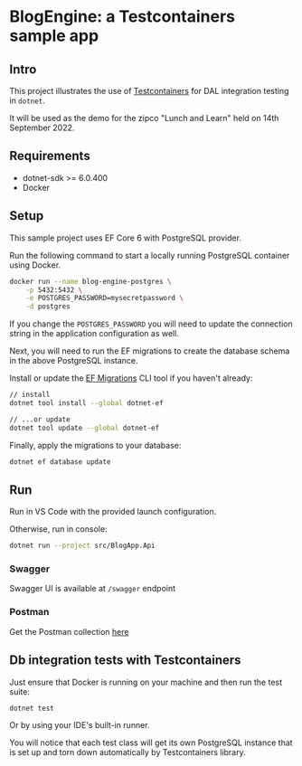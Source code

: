 # BlogEngine: a Testcontainers sample app

## Intro

This project illustrates the use of [Testcontainers](https://github.com/testcontainers/testcontainers-dotnet) for DAL integration testing in `dotnet`.

It will be used as the demo for the zipco "Lunch and Learn" held on 14th September 2022.

## Requirements

- dotnet-sdk >= 6.0.400
- Docker

## Setup

This sample project uses EF Core 6 with PostgreSQL provider.

Run the following command to start a locally running PostgreSQL container using Docker.

```sh
docker run --name blog-engine-postgres \
    -p 5432:5432 \
    -e POSTGRES_PASSWORD=mysecretpassword \
    -d postgres
```

If you change the `POSTGRES_PASSWORD` you will need to update the connection string in the application configuration as well.

Next, you will need to run the EF migrations to create the database schema in the above PostgreSQL instance.

Install or update the [EF Migrations](https://docs.microsoft.com/en-us/ef/core/cli/dotnet) CLI tool if you haven't already:

```sh
// install
dotnet tool install --global dotnet-ef

// ...or update
dotnet tool update --global dotnet-ef
```

Finally, apply the migrations to your database:

```sh
dotnet ef database update
```

## Run

Run in VS Code with the provided launch configuration.

Otherwise, run in console:

```sh
dotnet run --project src/BlogApp.Api
```

### Swagger

Swagger UI is available at `/swagger` endpoint

### Postman

Get the Postman collection [here](https://www.getpostman.com/collections/143ffc86c4e09243150d)

## Db integration tests with Testcontainers

Just ensure that Docker is running on your machine and then run the test suite:

```sh
dotnet test
```

Or by using your IDE's built-in runner.

You will notice that each test class will get its own PostgreSQL instance that is set up and torn down automatically by Testcontainers library.
